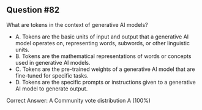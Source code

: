 ## Question #82

What are tokens in the context of generative AI models?

- A. Tokens are the basic units of input and output that a generative AI model operates on, representing words, subwords, or other linguistic units.
- B. Tokens are the mathematical representations of words or concepts used in generative AI models.
- C. Tokens are the pre-trained weights of a generative AI model that are fine-tuned for specific tasks.
- D. Tokens are the specific prompts or instructions given to a generative AI model to generate output. 

Correct Answer: 
A Community vote distribution A (100%)